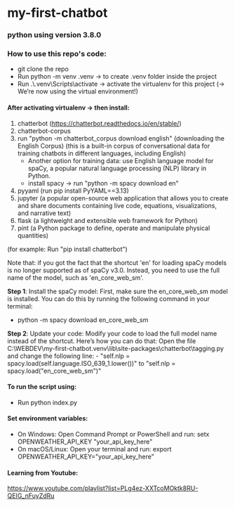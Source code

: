 # my-first-chatbot

### python using version 3.8.0

### How to use this repo's code:
- git clone the repo
- Run python -m venv .venv -> to create .venv folder inside the project
- Run .\\.venv\Scripts\activate -> activate the virtualenv for this project (→ We’re now using the virtual environment!)

#### After activating virtualenv -> then install:
1. chatterbot (https://chatterbot.readthedocs.io/en/stable/)
2. chatterbot-corpus 
3. run "python -m chatterbot_corpus download english" (downloading the English Corpus)
(this is a built-in corpus of conversational data for training chatbots in different languages, including English)
   - Another option for training data: use English language model for spaCy, a popular natural language processing (NLP) library in Python. 
   - install spacy -> run "python -m spacy download en"
4. pyyaml (run pip install PyYAML==3.13)
5. jupyter (a popular open-source web application that allows you to create and share documents containing live code, equations, visualizations, and narrative text)
6. flask (a lightweight and extensible web framework for Python)
7. pint (a Python package to define, operate and manipulate physical quantities)

(for example: Run "pip install chatterbot")

Note that: if you got the fact that the shortcut 'en' for loading spaCy models is no longer supported as of spaCy v3.0. Instead, you need to use the full name of the model, such as 'en_core_web_sm'.

**Step 1**: Install the spaCy model: First, make sure the en_core_web_sm model is installed. You can do this by running the following command in your terminal:

   - python -m spacy download en_core_web_sm

**Step 2**: Update your code: Modify your code to load the full model name instead of the shortcut. Here’s how you can do that:
Open the file C:\WEBDEV\my-first-chatbot\.venv\lib\site-packages\chatterbot\tagging.py and change the following line: 
    - "self.nlp = spacy.load(self.language.ISO_639_1.lower())" to "self.nlp = spacy.load("en_core_web_sm")"

#### To run the script using: 
- Run python index.py

#### Set environment variables:
- On Windows:
Open Command Prompt or PowerShell and run: setx OPENWEATHER_API_KEY "your_api_key_here"
- On macOS/Linux:
Open your terminal and run: export OPENWEATHER_API_KEY="your_api_key_here"

#### Learning from Youtube: 
https://www.youtube.com/playlist?list=PLg4ez-XXTcoMOktk8RU-QEIG_nFuyZdRu

